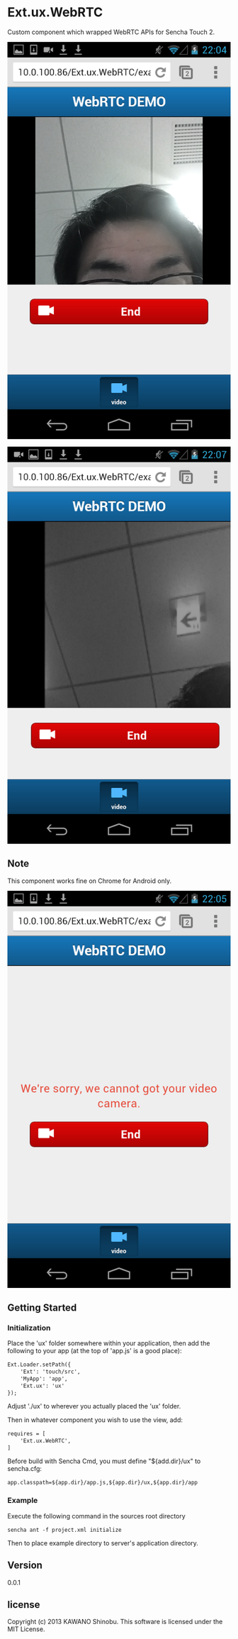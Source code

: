 # Ext.ux.WebRTC

Custom component which wrapped WebRTC APIs for Sencha Touch 2.

[![1](image1.png)](https://raw.github.com/kawanoshinobu/Ext.ux.WebRTC/master/image1.png)

[![2](image2.png)](https://raw.github.com/kawanoshinobu/Ext.ux.WebRTC/master/image2.png)

## Note

This component works fine on Chrome for Android only.

[![3](image3.png)](https://raw.github.com/kawanoshinobu/Ext.ux.WebRTC/master/image3.png)

## Getting Started

### Initialization

Place the 'ux' folder somewhere within your application, then add the following to your app (at the top of 'app.js' is a good place):

    Ext.Loader.setPath({
        'Ext': 'touch/src',
        'MyApp': 'app',
        'Ext.ux': 'ux'
    });

Adjust './ux' to wherever you actually placed the 'ux' folder.

Then in whatever component you wish to use the view, add:

    requires = [
        'Ext.ux.WebRTC',
    ]

Before build with Sencha Cmd, you must define "${add.dir}/ux" to sencha.cfg:

    app.classpath=${app.dir}/app.js,${app.dir}/ux,${app.dir}/app

### Example

Execute the following command in the sources root directory

    sencha ant -f project.xml initialize

Then to place example directory to server's application directory.

## Version

0.0.1

## license

Copyright (c) 2013 KAWANO Shinobu. This software is licensed under the MIT License.

